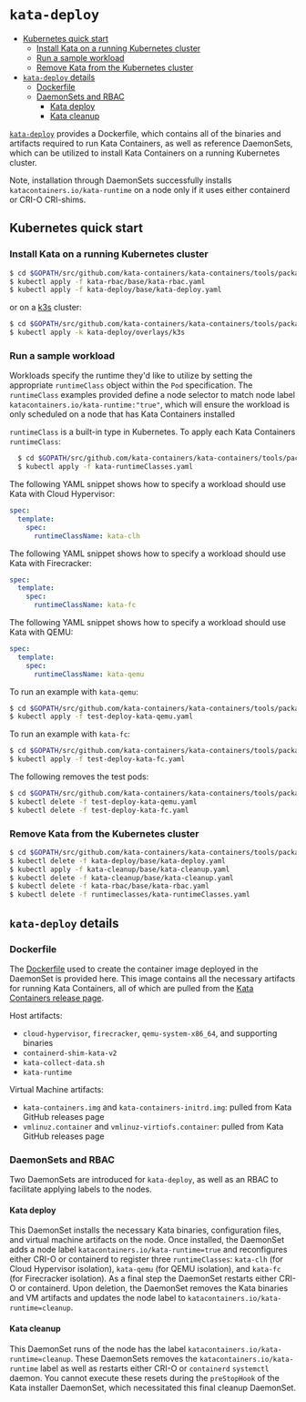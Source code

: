 # `kata-deploy`

* [Kubernetes quick start](#kubernetes-quick-start)
    * [Install Kata on a running Kubernetes cluster](#install-kata-on-a-running-kubernetes-cluster)
    * [Run a sample workload](#run-a-sample-workload)
    * [Remove Kata from the Kubernetes cluster](#remove-kata-from-the-kubernetes-cluster)
* [`kata-deploy` details](#kata-deploy-details)
    * [Dockerfile](#dockerfile)
    * [DaemonSets and RBAC](#daemonsets-and-rbac)
        * [Kata deploy](#kata-deploy)
        * [Kata cleanup](#kata-cleanup)

[`kata-deploy`](.) provides a Dockerfile, which contains all of the binaries
and artifacts required to run Kata Containers, as well as reference DaemonSets, which can
be utilized to install Kata Containers on a running Kubernetes cluster.

Note, installation through DaemonSets successfully installs `katacontainers.io/kata-runtime` on
a node only if it uses either containerd or CRI-O CRI-shims.

## Kubernetes quick start

### Install Kata on a running Kubernetes cluster

```sh
$ cd $GOPATH/src/github.com/kata-containers/kata-containers/tools/packaging/kata-deploy
$ kubectl apply -f kata-rbac/base/kata-rbac.yaml
$ kubectl apply -f kata-deploy/base/kata-deploy.yaml
```

or on a [k3s](https://k3s.io/) cluster:

```sh
$ cd $GOPATH/src/github.com/kata-containers/kata-containers/tools/packaging/kata-deploy
$ kubectl apply -k kata-deploy/overlays/k3s
```

### Run a sample workload

Workloads specify the runtime they'd like to utilize by setting the appropriate `runtimeClass` object within
the `Pod` specification. The `runtimeClass` examples provided define a node selector to match node label `katacontainers.io/kata-runtime:"true"`,
which will ensure the workload is only scheduled on a node that has Kata Containers installed

`runtimeClass` is a built-in type in Kubernetes. To apply each Kata Containers `runtimeClass`:
```sh
  $ cd $GOPATH/src/github.com/kata-containers/kata-containers/tools/packaging/kata-deploy/runtimeclasses
  $ kubectl apply -f kata-runtimeClasses.yaml
```

The following YAML snippet shows how to specify a workload should use Kata with Cloud Hypervisor:

```yaml
spec:
  template:
    spec:
      runtimeClassName: kata-clh
```

The following YAML snippet shows how to specify a workload should use Kata with Firecracker:

```yaml
spec:
  template:
    spec:
      runtimeClassName: kata-fc
```

The following YAML snippet shows how to specify a workload should use Kata with QEMU:

```yaml
spec:
  template:
    spec:
      runtimeClassName: kata-qemu
```

To run an example with `kata-qemu`:

```sh
$ cd $GOPATH/src/github.com/kata-containers/kata-containers/tools/packaging/kata-deploy/examples
$ kubectl apply -f test-deploy-kata-qemu.yaml
```

To run an example with `kata-fc`:

```sh
$ cd $GOPATH/src/github.com/kata-containers/kata-containers/tools/packaging/kata-deploy/examples
$ kubectl apply -f test-deploy-kata-fc.yaml
```

The following removes the test pods:

```sh
$ cd $GOPATH/src/github.com/kata-containers/kata-containers/tools/packaging/kata-deploy/examples
$ kubectl delete -f test-deploy-kata-qemu.yaml
$ kubectl delete -f test-deploy-kata-fc.yaml
```

### Remove Kata from the Kubernetes cluster

```sh
$ cd $GOPATH/src/github.com/kata-containers/kata-containers/tools/packaging/kata-deploy
$ kubectl delete -f kata-deploy/base/kata-deploy.yaml
$ kubectl apply -f kata-cleanup/base/kata-cleanup.yaml
$ kubectl delete -f kata-cleanup/base/kata-cleanup.yaml
$ kubectl delete -f kata-rbac/base/kata-rbac.yaml
$ kubectl delete -f runtimeclasses/kata-runtimeClasses.yaml
```

## `kata-deploy` details

### Dockerfile

The [Dockerfile](Dockerfile)  used to create the container image deployed in the DaemonSet is provided here.
This image contains all the necessary artifacts for running Kata Containers, all of which are pulled
from the [Kata Containers release page](https://github.com/kata-containers/runtime/releases).

Host artifacts:
* `cloud-hypervisor`, `firecracker`, `qemu-system-x86_64`, and supporting binaries
* `containerd-shim-kata-v2`
* `kata-collect-data.sh`
* `kata-runtime`

Virtual Machine artifacts:
* `kata-containers.img` and `kata-containers-initrd.img`: pulled from Kata GitHub releases page
* `vmlinuz.container` and `vmlinuz-virtiofs.container`: pulled from Kata GitHub releases page

### DaemonSets and RBAC

Two DaemonSets are introduced for `kata-deploy`, as well as an RBAC to facilitate
applying labels to the nodes.

#### Kata deploy

This DaemonSet installs the necessary Kata binaries, configuration files, and virtual machine artifacts on
the node. Once installed, the DaemonSet adds a node label `katacontainers.io/kata-runtime=true` and reconfigures
either CRI-O or containerd to register three `runtimeClasses`: `kata-clh` (for Cloud Hypervisor isolation), `kata-qemu` (for QEMU isolation),
and `kata-fc` (for Firecracker isolation). As a final step the DaemonSet restarts either CRI-O or containerd. Upon deletion,
the DaemonSet removes the Kata binaries and VM artifacts and updates the node label to `katacontainers.io/kata-runtime=cleanup`.

#### Kata cleanup

This DaemonSet runs of the node has the label `katacontainers.io/kata-runtime=cleanup`. These DaemonSets removes
the `katacontainers.io/kata-runtime` label as well as restarts either CRI-O or `containerd` `systemctl`
daemon. You cannot execute these resets during the `preStopHook` of the Kata installer DaemonSet,
which necessitated this final cleanup DaemonSet.
